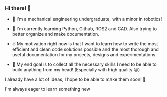 ### Hi there! 👋
- 🤖 I'm a mechanical engineering undergraduate, with a minor in robotics!
- 📖 I'm currently learning Python, Github, ROS2 and CAD. Also trying to better organize and make documentation.
- 🔥 My motivation right now is that I want to learn how to write the most efficient and clean code solutions possible and the most thorough and useful documentation for my projects, designs and experimentations. 

- 🚀 My end goal is to collect all the necessary skills I need to be able to build anything from my head! (Especially with high quality 😉)

I already have a lot of ideas, I hope to be able to make them soon! 🌠

I'm always eager to learn something new
